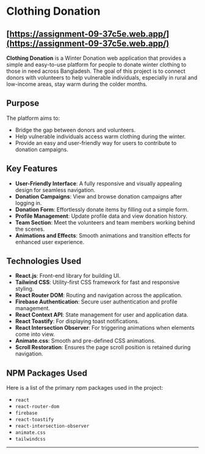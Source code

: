 # Clothing Donation

## [https://assignment-09-37c5e.web.app/](https://assignment-09-37c5e.web.app/)

**Clothing Donation** is a Winter Donation web application that provides a simple and easy-to-use platform for people to donate winter clothing to those in need across Bangladesh. The goal of this project is to connect donors with volunteers to help vulnerable individuals, especially in rural and low-income areas, stay warm during the colder months.

## Purpose

The platform aims to:

- Bridge the gap between donors and volunteers.
- Help vulnerable individuals access warm clothing during the winter.
- Provide an easy and user-friendly way for users to contribute to donation campaigns.

## Key Features

- **User-Friendly Interface**: A fully responsive and visually appealing design for seamless navigation.
- **Donation Campaigns**: View and browse donation campaigns after logging in.
- **Donation Form**: Effortlessly donate items by filling out a simple form.
- **Profile Management**: Update profile data and view donation history.
- **Team Section**: Meet the volunteers and team members working behind the scenes.
- **Animations and Effects**: Smooth animations and transition effects for enhanced user experience.

## Technologies Used

- **React.js**: Front-end library for building UI.
- **Tailwind CSS**: Utility-first CSS framework for fast and responsive styling.
- **React Router DOM**: Routing and navigation across the application.
- **Firebase Authentication**: Secure user authentication and profile management.
- **React Context API**: State management for user and application data.
- **React Toastify**: For displaying toast notifications.
- **React Intersection Observer**: For triggering animations when elements come into view.
- **Animate.css**: Smooth and pre-defined CSS animations.
- **Scroll Restoration**: Ensures the page scroll position is retained during navigation.

## NPM Packages Used

Here is a list of the primary npm packages used in the project:

- `react`
- `react-router-dom`
- `firebase`
- `react-toastify`
- `react-intersection-observer`
- `animate.css`
- `tailwindcss`

---
